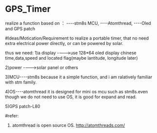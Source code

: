 
# GPS_Timer
realize a function based on ：
----stm8s MCU, 
----Atomthread, 
----Oled and GPS patch

#Ideas/Motication/Requirement
to realize a portable timer, that no need extra electrical power directly, or can be powered by solar.

thus we need:
1)a display ---->use 128*64 oled
   display chinese time,data,speed and located flag(maybe lantitude, longitude later)

2)power ---->solar panel or others

3)MCU----stm8s
because it a simple function, and i am ralatively familiar with stm family.

4)OS----atomthread
it is designed for mini os mcu such as stm8s.even though we do not need to use OS, it is good for expand and read.

5)GPS patch-L80


#refer:
1) atomthread is open source OS. http://atomthreads.com/